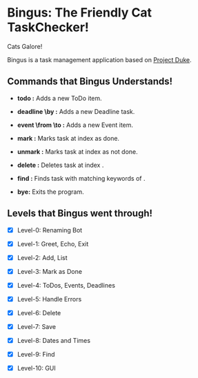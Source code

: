 # Bingus: The Friendly Cat TaskChecker!

Cats Galore!

Bingus is a task management application based on [Project Duke](https://nus-cs2103-ay1920s1.github.io/website/se-book-adapted/projectDuke/index.html).

## Commands that Bingus Understands!

- __todo <task-name>:__ Adds a new ToDo item.

* __deadline <task-name> \by <dd-MM-yyyy HH:mm>:__ Adds a new Deadline task.

+ __event <task-name> \from <dd-MM-yyyy HH:mm> \to <dd-MM-yyyy HH:mm>:__ Adds a new Event item.

+ __mark <task-number>:__ Marks task at index <task-number> as done.

+ __unmark <task-number>:__ Marks task at index <task-number> as not done.

+ __delete <task-number>:__ Deletes task at index <task-number>.

+ __find <task-name>:__ Finds task with matching keywords of <task-name>.

+ __bye:__ Exits the program.

## Levels that Bingus went through!

- [x] Level-0: Renaming Bot
- [x] Level-1: Greet, Echo, Exit
- [x] Level-2: Add, List
- [x] Level-3: Mark as Done
- [x] Level-4: ToDos, Events, Deadlines
- [x] Level-5: Handle Errors
- [x] Level-6: Delete
- [x] Level-7: Save
- [x] Level-8: Dates and Times
- [x] Level-9: Find
- [x] Level-10: GUI


